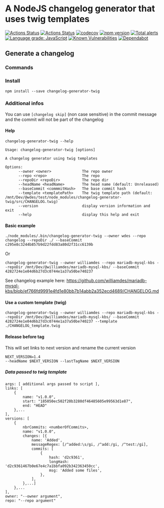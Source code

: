 # A NodeJS changelog generator that uses twig templates

[![Actions Status](https://github.com/wdes/changelog/workflows/Run%20tests/badge.svg)](https://github.com/wdes/changelog/actions)
[![Actions Status](https://github.com/wdes/changelog/workflows/Lint%20and%20analyse%20files/badge.svg)](https://github.com/wdes/changelog/actions)
[![codecov](https://codecov.io/gh/wdes/changelog/branch/master/graph/badge.svg)](https://codecov.io/gh/wdes/changelog)
[![npm version](https://badge.fury.io/js/changelog-generator-twig.svg)](https://badge.fury.io/js/changelog-generator-twig)
[![Total alerts](https://img.shields.io/lgtm/alerts/g/wdes/changelog.svg?logo=lgtm&logoWidth=18)](https://lgtm.com/projects/g/wdes/changelog/alerts/)
[![Language grade: JavaScript](https://img.shields.io/lgtm/grade/javascript/g/wdes/changelog.svg?logo=lgtm&logoWidth=18)](https://lgtm.com/projects/g/wdes/changelog/context:javascript)
[![Known Vulnerabilities](https://snyk.io/test/github/wdes/changelog/badge.svg)](https://snyk.io/test/github/wdes/changelog)
[![Dependabot](https://badgen.net/badge/Dependabot/enabled/green?icon=dependabot)](https://dependabot.com/)


## Generate a changelog

### Commands

### Install

```
npm install --save changelog-generator-twig
```

### Additional infos

You can use `[changelog skip]` (non case sensitive) in the commit message and the commit will not be part of the changelog

#### Help

`
changelog-generator-twig --help
`

```
Usage: changelog-generator-twig [options]

A changelog generator using twig templates

Options:
      --owner <owner>              The repo owner
      --repo <repo>                The repo
      --repoDir <repoDir>          The repo dir
      --headName <headName>        The head name (default: Unreleased)
      --baseCommit <commmitHash>   The base commit hash
      --template <templatePath>    The twig template path (default: /mnt/Dev/@wdes/test/node_modules/changelog-generator-twig/src/CHANGELOG.twig)
      --version                    display version information and exit
      --help                       display this help and exit

```

#### Basic example

`
./node_modules/.bin/changelog-generator-twig --owner wdes --repo changelog --repoDir ./ --baseCommit c295e8c3244b857b9d22fdd83a80d2f31cc6139b
`

Or

`
changelog-generator-twig --owner williamdes --repo mariadb-mysql-kbs --repoDir /mnt/Dev/@williamdes/mariadb-mysql-kbs/ --baseCommit 4282724e1e04d6b27d3c0744e1a37a50be740237
`

See changelog example here: https://github.com/williamdes/mariadb-mysql-kbs/blob/ef766fd9991e4fd1e80bb7b14abb2a352ecd4689/CHANGELOG.md

#### Use a custom template (twig)

`
changelog-generator-twig --owner williamdes --repo mariadb-mysql-kbs --repoDir /mnt/Dev/@williamdes/mariadb-mysql-kbs/ --baseCommit 4282724e1e04d6b27d3c0744e1a37a50be740237 --template ./CHANGELOG_template.twig
`

#### Release before tag
This will set links to next version and rename the current version
```
NEXT_VERSION=1.4
--headName $NEXT_VERSION --lastTagName $NEXT_VERSION
```

##### Data passed to twig template

```
args: [ additional args passed to script ],
links: [
    {
        name: "v1.0.0",
        start: "185050ec502f20b3280df46485605e99563d1e87",
        end: "HEAD"
    },...
],
versions: [
    {
        nbrCommits: <numberOfCommits>,
        name: "v1.0.0",
        changes: [{
            name: 'Added',
            messageRegex: [/^added:\s/gi, /^add:/gi, /^test:/gi],
            commits: [
                {
                    hash: 'd2c9361',
                    longHash: 'd2c9361467b0e67e4c7a1bbfa092b342363450cc',
                    msg: 'Added some files',
                },
            ],
        },...]
    },...
],
owner: "--owner argument",
repo: "--repo argument"
```

